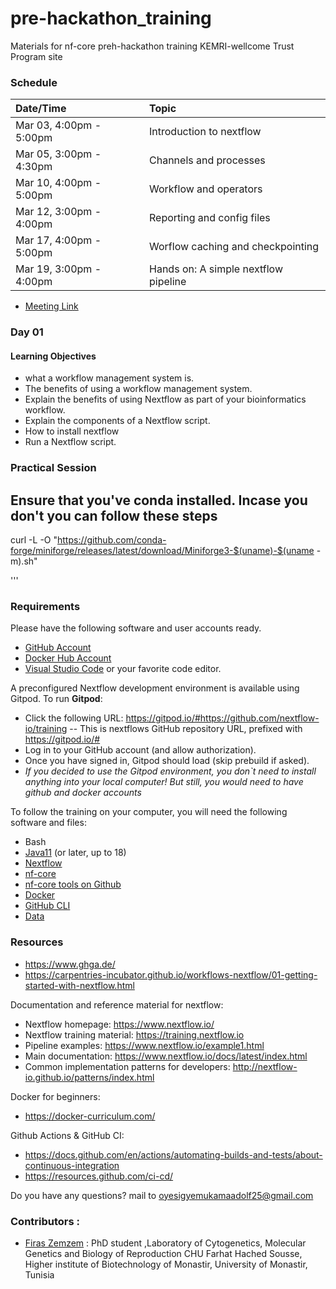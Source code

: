 # pre-hackathon_training
Materials for nf-core preh-hackathon training KEMRI-wellcome Trust Program site


### Schedule

|Date/Time|Topic|
|:---|:---|
|Mar 03, 4:00pm  - 5:00pm| Introduction to nextflow |
|Mar 05, 3:00pm  - 4:30pm| Channels and processes|
|Mar 10, 4:00pm  - 5:00pm| Workflow and operators |
|Mar 12, 3:00pm - 4:00pm| Reporting and config files|
|Mar 17, 4:00pm - 5:00pm| Worflow caching and checkpointing | 
|Mar 19, 3:00pm - 4:00pm| Hands on: A simple nextflow pipeline |

- [Meeting Link](https://teams.microsoft.com/l/meetup-join/19%3ameeting_ZDExYjM2ZjctNDZjZC00OTllLTliOWEtNjg3N2I0MDc4ZTBk%40thread.v2/0?context=%7b%22Tid%22%3a%22a5c0a820-c887-4727-ac66-403237d8c389%22%2c%22Oid%22%3a%220dc066b2-a745-4e0a-815c-ef76758bfc18%22%7d)
### Day 01
#### Learning Objectives
- what a workflow management system is.
- The benefits of using a workflow management system.
- Explain the benefits of using Nextflow as part of your bioinformatics workflow.
- Explain the components of a Nextflow script.
- How to install nextflow
- Run a Nextflow script.

### Practical Session
Ensure that you've conda installed. Incase you don't you can follow these steps
---
curl -L -O "https://github.com/conda-forge/miniforge/releases/latest/download/Miniforge3-$(uname)-$(uname -m).sh"

'''






### Requirements
Please have the following software and user accounts ready.
- [GitHub Account](https://github.com/)
- [Docker Hub Account](https://hub.docker.com/signup)
- [Visual Studio Code](https://code.visualstudio.com/) or your favorite code editor. 

A preconfigured Nextflow development environment is available using Gitpod. To run **Gitpod**:

- Click the following URL: https://gitpod.io/#https://github.com/nextflow-io/training
  -- This is nextflows GitHub repository URL, prefixed with https://gitpod.io/#
- Log in to your GitHub account (and allow authorization).
- Once you have signed in, Gitpod should load (skip prebuild if asked).
- _If you decided to use the Gitpod environment, you don`t need to install anything into your local computer! But still, you would need to have github and docker accounts_

To follow the training on your computer, you will need the following software and files:
- Bash
- [Java11](https://www.oracle.com/java/technologies/downloads/) (or later, up to 18)
- [Nextflow](https://www.nextflow.io/docs/latest/getstarted.html#installation)
- [nf-core](https://nf-co.re/)
- [nf-core tools on Github](https://github.com/nf-core/tools)
- [Docker](https://www.oracle.com/java/technologies/downloads/)
- [GitHub CLI](https://cli.github.com/)
- [Data](https://github.com/adolfmukama/pre-hackathon_training/tree/main/data) 


### Resources


- https://www.ghga.de/
- https://carpentries-incubator.github.io/workflows-nextflow/01-getting-started-with-nextflow.html

Documentation and reference material for nextflow:
- Nextflow homepage: https://www.nextflow.io/
- Nextflow training material: https://training.nextflow.io
- Pipeline examples: https://www.nextflow.io/example1.html
- Main documentation: https://www.nextflow.io/docs/latest/index.html
- Common implementation patterns for developers: http://nextflow-io.github.io/patterns/index.html

Docker for beginners:
- https://docker-curriculum.com/
  
Github Actions & GitHub CI:
- https://docs.github.com/en/actions/automating-builds-and-tests/about-continuous-integration
- https://resources.github.com/ci-cd/


Do you have any questions? mail to oyesigyemukamaadolf25@gmail.com

### Contributors  : 
- [Firas Zemzem](https://github.com/Zemzemfiras1) : PhD student ,Laboratory of Cytogenetics, Molecular Genetics and Biology of Reproduction CHU Farhat Hached Sousse, Higher institute of Biotechnology of Monastir, University of Monastir, Tunisia
